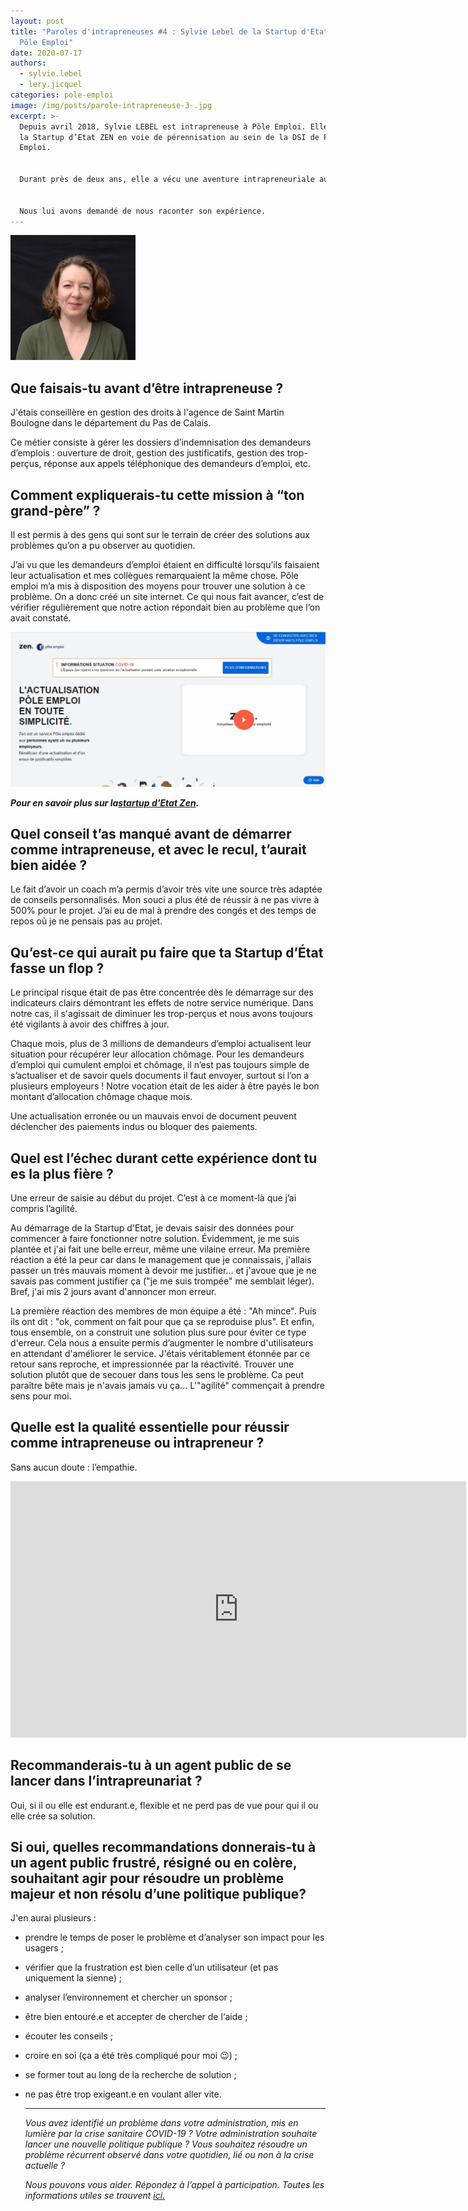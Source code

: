 ```yaml
---
layout: post
title: "Paroles d'intrapreneuses #4 : Sylvie Lebel de la Startup d'Etat ZEN de
  Pôle Emploi"
date: 2020-07-17
authors:
  - sylvie.lebel
  - lery.jicquel
categories: pole-emploi
image: /img/posts/parole-intrapreneuse-3-.jpg
excerpt: >-
  Depuis avril 2018, Sylvie LEBEL est intrapreneuse à Pôle Emploi. Elle a lancé
  la Startup d’Etat ZEN en voie de pérennisation au sein de la DSI de Pôle
  Emploi.


  Durant près de deux ans, elle a vécu une aventure intrapreneuriale au sein de la Fabrique Pôle Emploi, membre du réseau beta.gouv.fr.


  Nous lui avons demandé de nous raconter son expérience.
---
```

![Portrait de Sylvie Lebel](/img/posts/sylvie-lebel.jpg)

## **Que faisais-tu avant d’être intrapreneuse ?**

J'étais conseillère en gestion des droits à l'agence de Saint Martin Boulogne dans le département du Pas de Calais.

Ce métier consiste à gérer les dossiers d’indemnisation des demandeurs d’emplois : ouverture de droit, gestion des justificatifs, gestion des trop-perçus, réponse aux appels téléphonique des demandeurs d’emploi, etc.

## [](<>)**Comment expliquerais-tu cette mission à “ton grand-père” ?**

Il est permis à des gens qui sont sur le terrain de créer des solutions aux problèmes qu’on a pu observer au quotidien.

J’ai vu que les demandeurs d’emploi étaient en difficulté lorsqu’ils faisaient leur actualisation et mes collègues remarquaient la même chose. Pôle emploi m’a mis à disposition des moyens pour trouver une solution à ce problème. On a donc créé un site internet. Ce qui nous fait avancer, c’est de vérifier régulièrement que notre action répondait bien au problème que l’on avait constaté.

![capture d'écran zen](/img/posts/capture-zen.jpg)

***Pour en savoir plus sur la[startup d'Etat Zen](https://beta.gouv.fr/startups/zen.html).***

## [](<>)**Quel conseil t’as manqué avant de démarrer comme intrapreneuse, et avec le recul, t’aurait bien aidée ?**

Le fait d’avoir un coach m’a permis d’avoir très vite une source très adaptée de conseils personnalisés. Mon souci a plus été de réussir à ne pas vivre à 500% pour le projet. J’ai eu de mal à prendre des congés et des temps de repos où je ne pensais pas au projet.

## **Qu’est-ce qui aurait pu faire que ta Startup d’État fasse un flop ?**

Le principal risque était de pas être concentrée dès le démarrage sur des indicateurs clairs démontrant les effets de notre service numérique. Dans notre cas, il s'agissait de diminuer les trop-perçus et nous avons toujours été vigilants à avoir des chiffres à jour.

Chaque mois, plus de 3 millions de demandeurs d’emploi actualisent leur situation pour récupérer leur allocation chômage. Pour les demandeurs d’emploi qui cumulent emploi et chômage, il n’est pas toujours simple de s’actualiser et de savoir quels documents il faut envoyer, surtout si l’on a plusieurs employeurs ! 
Notre vocation était de les aider à être payés le bon montant d’allocation chômage chaque mois. 

Une actualisation erronée ou un mauvais envoi de document peuvent déclencher des paiements indus ou bloquer des paiements.

## [](<>)**Quel est l’échec durant cette expérience dont tu es la plus fière ?**

Une erreur de saisie au début du projet. C’est à ce moment-là que j’ai compris l’agilité.

Au démarrage de la Startup d'Etat, je devais saisir des données pour commencer à faire fonctionner notre solution. Évidemment, je me suis plantée et j'ai fait une belle erreur, même une vilaine erreur. Ma première réaction a été la peur car dans le management que je connaissais, j'allais passer un très mauvais moment à devoir me justifier... et j'avoue que je ne savais pas comment justifier ça ("je me suis trompée" me semblait léger). Bref, j'ai mis 2 jours avant d'annoncer mon erreur.

La première réaction des membres de mon équipe a été : "Ah mince". Puis ils ont dit : "ok, comment on fait pour que ça se reproduise plus". Et enfin, tous ensemble, on a construit une solution plus sure pour éviter ce type d'erreur. Cela nous a ensuite permis d’augmenter le nombre d'utilisateurs en attendant d'améliorer le service. J'étais véritablement étonnée par ce retour sans reproche, et impressionnée par la réactivité. Trouver une solution plutôt que de secouer dans tous les sens le problème. Ca peut paraître bête mais je n'avais jamais vu ça... L'"agilité" commençait à prendre sens pour moi.

## [](<>)**Quelle est la qualité essentielle pour réussir comme intrapreneuse ou intrapreneur ?**

Sans aucun doute : l’empathie.

<iframe width="729" height="410" src="https://www.youtube.com/embed/ubF1udHKQOM" frameborder="0" allow="accelerometer; autoplay; encrypted-media; gyroscope; picture-in-picture" allowfullscreen></iframe>

## [](<>)**Recommanderais-tu à un agent public de se lancer dans l’intrapreunariat ?**

Oui, si il ou elle est endurant.e, flexible et ne perd pas de vue pour qui il ou elle crée sa solution.

## [](<>)**Si oui, quelles recommandations donnerais-tu à un agent public frustré, résigné ou en colère, souhaitant agir pour résoudre un problème majeur et non résolu d’une politique publique?**

J'en aurai plusieurs :

* prendre le temps de poser le problème et d’analyser son impact pour les usagers ;
* vérifier que la frustration est bien celle d’un utilisateur (et pas uniquement la sienne) ;
* analyser l’environnement et chercher un sponsor ; 
* être bien entouré.e et accepter de chercher de l‘aide ; 
* écouter les conseils ;
* croire en soi (ça a été très compliqué pour moi 😉) ;
* se former tout au long de la recherche de solution ; 
* ne pas être trop exigeant.e en voulant aller vite[](<>).



  - - -

  *Vous avez identifié un problème dans votre administration, mis en lumière par la crise sanitaire COVID-19 ? Votre administration souhaite lancer une nouvelle politique publique ? Vous souhaitez résoudre un problème récurrent observé dans votre quotidien, lié ou non à la crise actuelle ?*

  *Nous pouvons vous aider. Répondez à l’appel à participation. Toutes les informations utiles se trouvent [ici.](https://blog.beta.gouv.fr/dinsic/2020/06/22/investigations/)*
